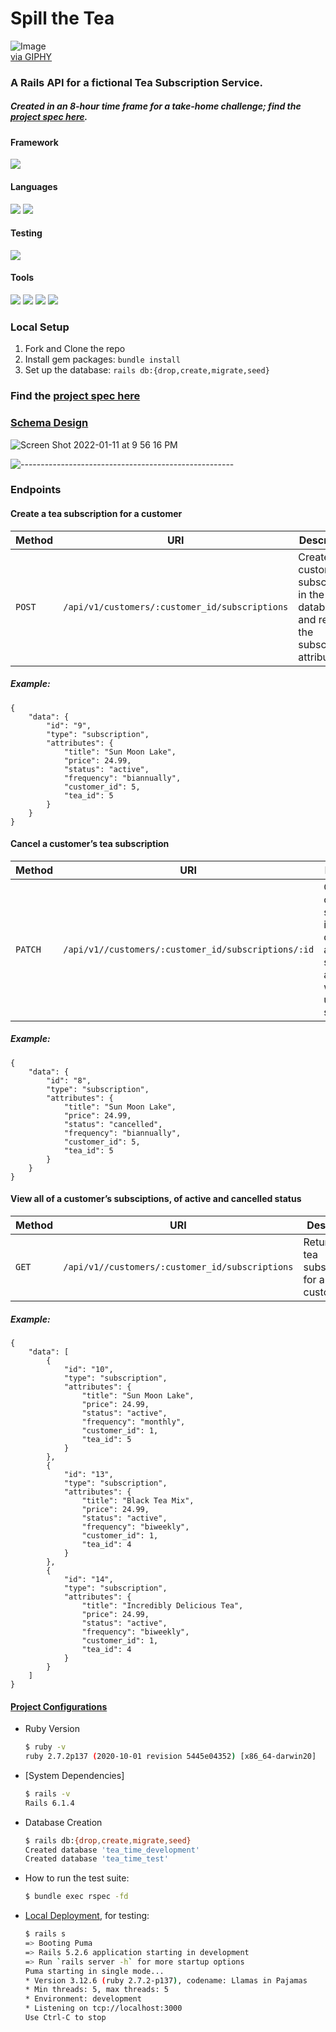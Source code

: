 # Spill the Tea

![Image](https://media2.giphy.com/media/hQdWtl18ibA58nil8t/giphy.gif?cid=e3b0c4425cf1c48c445a667177356110&rid=giphy.gif)  
[via GIPHY](https://media2.giphy.com/media/hQdWtl18ibA58nil8t/giphy.gif?cid=e3b0c4425cf1c48c445a667177356110&rid=giphy.gif)


### A Rails API for a fictional Tea Subscription Service.
##### Created in an 8-hour time frame for a take-home challenge; find the [project spec here](https://mod4.turing.edu/projects/take_home/take_home_be).

#### Framework
<p>
  <img src="https://img.shields.io/badge/Ruby%20On%20Rails-b81818.svg?&style=flat&logo=rubyonrails&logoColor=white" />
</p>

#### Languages
<p>
  <img src="https://img.shields.io/badge/Ruby-CC0000.svg?&style=flaste&logo=ruby&logoColor=white" />
  <img src="https://img.shields.io/badge/ActiveRecord-CC0000.svg?&style=flaste&logo=rubyonrails&logoColor=white" />
</p>

#### Testing
<p>
<img src="https://img.shields.io/badge/rspec-16B7FB.svg?&style=flaste&logo=rubygems&logoColor=white" />
</p>

#### Tools
<p>  
  <img src="https://img.shields.io/badge/Git-F05032.svg?&style=flaste&logo=git&logoColor=white" />
  <img src="https://img.shields.io/badge/GitHub-181717.svg?&style=flaste&logo=github&logoColor=white" />
  <img src="https://img.shields.io/badge/Postman-FF6E4F.svg?&style=flat&logo=postman&logoColor=white" />
  <img src="https://img.shields.io/badge/PostgreSQL-4169E1.svg?&style=flaste&logo=postgresql&logoColor=white" />
</p>

### Local Setup

1. Fork and Clone the repo
2. Install gem packages: `bundle install`
3. Set up the database: `rails db:{drop,create,migrate,seed}`

### Find the [project spec here](https://mod4.turing.edu/projects/take_home/take_home_be)

### [Schema Design](https://dbdiagram.io)
![Screen Shot 2022-01-11 at 9 56 16 PM](https://user-images.githubusercontent.com/80985215/149055769-9fab9afd-370b-451a-a992-12c1b622c502.png)



![-----------------------------------------------------](https://raw.githubusercontent.com/andreasbm/readme/master/assets/lines/rainbow.png)

### Endpoints
#### Create a tea subscription for a customer

| Method   | URI                                      | Description                              |
| -------- | ---------------------------------------- | ---------------------------------------- |
| `POST`    | `/api/v1/customers/:customer_id/subscriptions`| Creates a customer subscription in the database and returns the subscription attributes |

##### Example:  
```
{
    "data": {
        "id": "9",
        "type": "subscription",
        "attributes": {
            "title": "Sun Moon Lake",
            "price": 24.99,
            "status": "active",
            "frequency": "biannually",
            "customer_id": 5,
            "tea_id": 5
        }
    }
}
```

#### Cancel a customer’s tea subscription

| Method   | URI                                      | Description                              |
| -------- | ---------------------------------------- | ---------------------------------------- |
| `PATCH`    | `/api/v1//customers/:customer_id/subscriptions/:id`| Cancels a customer subscription in the database and returns subscription attributes with the updated status |

##### Example:  
```
{
    "data": {
        "id": "8",
        "type": "subscription",
        "attributes": {
            "title": "Sun Moon Lake",
            "price": 24.99,
            "status": "cancelled",
            "frequency": "biannually",
            "customer_id": 5,
            "tea_id": 5
        }
    }
}
```

#### View all of a customer’s subsciptions, of active and cancelled status

| Method   | URI                                      | Description                              |
| -------- | ---------------------------------------- | ---------------------------------------- |
| `GET`    | `/api/v1//customers/:customer_id/subscriptions`| Returns all tea subscriptions for a given customer |

##### Example:  
```
{
    "data": [
        {
            "id": "10",
            "type": "subscription",
            "attributes": {
                "title": "Sun Moon Lake",
                "price": 24.99,
                "status": "active",
                "frequency": "monthly",
                "customer_id": 1,
                "tea_id": 5
            }
        },
        {
            "id": "13",
            "type": "subscription",
            "attributes": {
                "title": "Black Tea Mix",
                "price": 24.99,
                "status": "active",
                "frequency": "biweekly",
                "customer_id": 1,
                "tea_id": 4
            }
        },
        {
            "id": "14",
            "type": "subscription",
            "attributes": {
                "title": "Incredibly Delicious Tea",
                "price": 24.99,
                "status": "active",
                "frequency": "biweekly",
                "customer_id": 1,
                "tea_id": 4
            }
        }
    ]
}
```

#### <ins>Project Configurations</ins>

* Ruby Version
    ```bash
    $ ruby -v
    ruby 2.7.2p137 (2020-10-01 revision 5445e04352) [x86_64-darwin20]
    ```

* [System Dependencies]
    ```bash
    $ rails -v
    Rails 6.1.4
    ```

* Database Creation
    ```bash
    $ rails db:{drop,create,migrate,seed}
    Created database 'tea_time_development'
    Created database 'tea_time_test'
    ```
    
* How to run the test suite:
    ```bash
    $ bundle exec rspec -fd
    ```

* [Local Deployment](http://localhost:3000), for testing:
    ```bash
    $ rails s
  => Booting Puma
  => Rails 5.2.6 application starting in development
  => Run `rails server -h` for more startup options
  Puma starting in single mode...
  * Version 3.12.6 (ruby 2.7.2-p137), codename: Llamas in Pajamas
  * Min threads: 5, max threads: 5
  * Environment: development
  * Listening on tcp://localhost:3000
  Use Ctrl-C to stop
    ```
